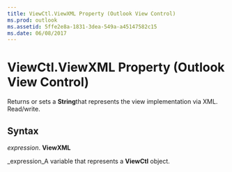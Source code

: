 ```yaml
---
title: ViewCtl.ViewXML Property (Outlook View Control)
ms.prod: outlook
ms.assetid: 5ffe2e8a-1831-3dea-549a-a45147582c15
ms.date: 06/08/2017
---
```



# ViewCtl.ViewXML Property (Outlook View Control)

Returns or sets a **String**that represents the view implementation via XML. Read/write.


## Syntax

 _expression_. **ViewXML**

 _expression_A variable that represents a **ViewCtl** object.


